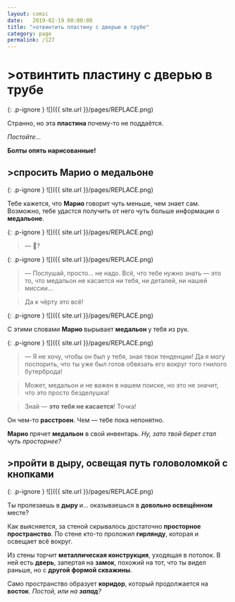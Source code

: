 ```yaml
---
layout: comic
date:   2019-02-19 00:00:00 
title: ">отвинтить пластину с дверью в трубе"
category: page
permalink: /127
---
```

# >отвинтить пластину с дверью в трубе

{: .p-ignore }
![]({{ site.url }}/pages/REPLACE.png)

Странно, но эта <strong>пластина </strong>почему-то не поддаётся.

<em>Постойте…</em>

<strong>Болты опять нарисованные!</strong>

## >спросить Марио о медальоне

{: .p-ignore }
![]({{ site.url }}/pages/REPLACE.png)

Тебе кажется, что <strong>Марио </strong>говорит чуть меньше, чем знает сам. Возможно, тебе удастся получить от него чуть больше информации о <strong>медальоне</strong>.

{: .p-ignore }
![]({{ site.url }}/pages/REPLACE.png)

<blockquote>— <strong>💍</strong>?</blockquote>

{: .p-ignore }
![]({{ site.url }}/pages/REPLACE.png)

<blockquote>— Послушай, просто… не надо. Всё, что тебе нужно знать — это то, что медальон не касается ни тебя, ни деталей, ни нашей миссии…</blockquote>

<blockquote>Да к чёрту это всё!</blockquote>

{: .p-ignore }
![]({{ site.url }}/pages/REPLACE.png)

С этими словами <strong>Марио </strong>вырывает <strong>медальон </strong>у тебя из рук.

{: .p-ignore }
![]({{ site.url }}/pages/REPLACE.png)

<blockquote>— Я не хочу, чтобы он был у тебя, зная твои тенденции! Да я могу поспорить, что ты уже был готов обвязать его вокруг того гнилого бутерброда! </blockquote>

<blockquote>Может, медальон и не важен в нашем поиске, но это не значит, что это просто безделушка! </blockquote>

<blockquote>Знай — <strong>это тебя не касается</strong>! Точка!</blockquote>

Он чем-то <strong>расстроен</strong>. Чем — тебе пока непонятно. 

<strong>Марио </strong>прячет <strong>медальон</strong> в свой инвентарь. <em>Ну, зато твой берет стал чуть просторнее?</em>

## >пройти в дыру, освещая путь головоломкой с кнопками

{: .p-ignore }
![]({{ site.url }}/pages/REPLACE.png)

Ты пролезаешь в <strong>дыру </strong>и… оказываешься в <strong>довольно освещённом</strong> месте?

Как выясняется, за стеной скрывалось достаточно <strong>просторное пространство</strong>. По стене кто-то проложил <strong>гирлянду</strong>, которая и освещает всё вокруг.

Из стены торчит <strong>металлическая конструкция</strong>, уходящая в потолок. В ней есть <strong>дверь</strong>, запертая на <strong>замок</strong>, похожий на тот, что ты видел раньше, но с <strong>другой формой скважины</strong>.

Само пространство образует <strong>коридор</strong>, который продолжается на <strong>восток</strong>. <em>Постой, или на <strong><strong>запад</strong></strong>?</em>

